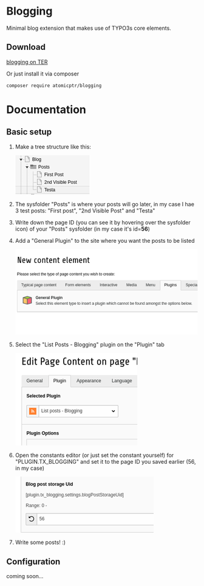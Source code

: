 # Blogging

Minimal blog extension that makes use of TYPO3s core elements.

## Download

[blogging on TER](https://extensions.typo3.org/extension/blogging/)

Or just install it via composer

```
composer require atomicptr/blogging
```

# Documentation

## Basic setup

1. Make a tree structure like this:

    ![tree structure](images/tree.png)

1. The sysfolder "Posts" is where your posts will go later, in my case I hae 3 test posts: "First post", "2nd Visible Post" and "Testa"
1. Write down the page ID (you can see it by hovering over the sysfolder icon) of your "Posts" sysfolder (in my case it's id=**56**)
1. Add a "General Plugin" to the site where you want the posts to be listed

    ![General Plugin](images/generalplugin.png)

1. Select the "List Posts - Blogging" plugin on the "Plugin" tab

    ![List Plugin](images/listplugin.png)

1. Open the constants editor (or just set the constant yourself) for "PLUGIN.TX_BLOGGING" and set it to the page ID you saved earlier (56, in my case)

    ![Set constants](images/blogpoststorageuidconstants.png)

1. Write some posts! :)

## Configuration

coming soon...